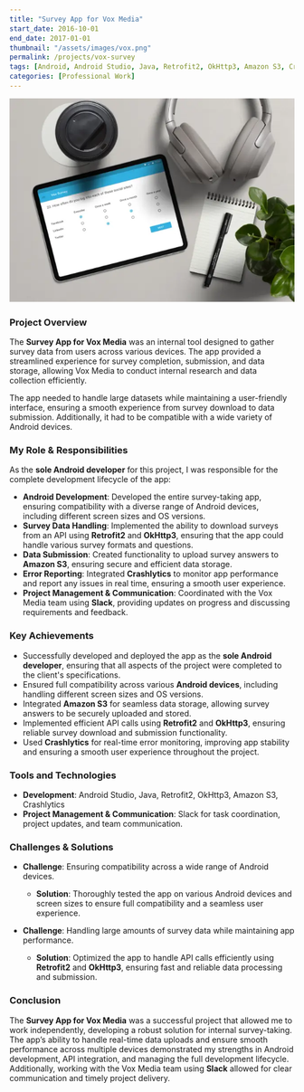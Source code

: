 ```yaml
---
title: "Survey App for Vox Media"
start_date: 2016-10-01
end_date: 2017-01-01
thumbnail: "/assets/images/vox.png"
permalink: /projects/vox-survey
tags: [Android, Android Studio, Java, Retrofit2, OkHttp3, Amazon S3, Crashlytics, Slack]
categories: [Professional Work]
---
```


<img src="/assets/images/cover-vox.webp">

### Project Overview
The **Survey App for Vox Media** was an internal tool designed to gather survey data from users across various devices. The app provided a streamlined experience for survey completion, submission, and data storage, allowing Vox Media to conduct internal research and data collection efficiently.

The app needed to handle large datasets while maintaining a user-friendly interface, ensuring a smooth experience from survey download to data submission. Additionally, it had to be compatible with a wide variety of Android devices.

### My Role & Responsibilities
As the **sole Android developer** for this project, I was responsible for the complete development lifecycle of the app:
- **Android Development**: Developed the entire survey-taking app, ensuring compatibility with a diverse range of Android devices, including different screen sizes and OS versions.
- **Survey Data Handling**: Implemented the ability to download surveys from an API using **Retrofit2** and **OkHttp3**, ensuring that the app could handle various survey formats and questions.
- **Data Submission**: Created functionality to upload survey answers to **Amazon S3**, ensuring secure and efficient data storage.
- **Error Reporting**: Integrated **Crashlytics** to monitor app performance and report any issues in real time, ensuring a smooth user experience.
- **Project Management & Communication**: Coordinated with the Vox Media team using **Slack**, providing updates on progress and discussing requirements and feedback.

### Key Achievements
- Successfully developed and deployed the app as the **sole Android developer**, ensuring that all aspects of the project were completed to the client's specifications.
- Ensured full compatibility across various **Android devices**, including handling different screen sizes and OS versions.
- Integrated **Amazon S3** for seamless data storage, allowing survey answers to be securely uploaded and stored.
- Implemented efficient API calls using **Retrofit2** and **OkHttp3**, ensuring reliable survey download and submission functionality.
- Used **Crashlytics** for real-time error monitoring, improving app stability and ensuring a smooth user experience throughout the project.

### Tools and Technologies
- **Development**: Android Studio, Java, Retrofit2, OkHttp3, Amazon S3, Crashlytics
- **Project Management & Communication**: Slack for task coordination, project updates, and team communication.

### Challenges & Solutions
- **Challenge**: Ensuring compatibility across a wide range of Android devices.
  - **Solution**: Thoroughly tested the app on various Android devices and screen sizes to ensure full compatibility and a seamless user experience.
  
- **Challenge**: Handling large amounts of survey data while maintaining app performance.
  - **Solution**: Optimized the app to handle API calls efficiently using **Retrofit2** and **OkHttp3**, ensuring fast and reliable data processing and submission.

### Conclusion
The **Survey App for Vox Media** was a successful project that allowed me to work independently, developing a robust solution for internal survey-taking. The app’s ability to handle real-time data uploads and ensure smooth performance across multiple devices demonstrated my strengths in Android development, API integration, and managing the full development lifecycle. Additionally, working with the Vox Media team using **Slack** allowed for clear communication and timely project delivery.

